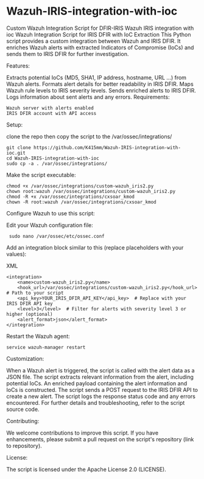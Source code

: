 # Wazuh-IRIS-integration-with-ioc
Custom Wazuh Integration Script for DFIR-IRIS
Wazuh IRIS integration with ioc
Wazuh Integration Script for IRIS DFIR with IoC Extraction
This Python script provides a custom integration between Wazuh and IRIS DFIR. It enriches Wazuh alerts with extracted Indicators of Compromise (IoCs) and sends them to IRIS DFIR for further investigation.

Features:

Extracts potential IoCs (MD5, SHA1, IP address, hostname, URL ...) from Wazuh alerts.
Formats alert details for better readability in IRIS DFIR.
Maps Wazuh rule levels to IRIS severity levels.
Sends enriched alerts to IRIS DFIR.
Logs information about sent alerts and any errors.
Requirements:
```
Wazuh server with alerts enabled
IRIS DFIR account with API access

```
Setup:

clone the repo then copy the script to the /var/ossec/integrations/
```
git clone https://github.com/K415mm/Wazuh-IRIS-integration-with-ioc.git
cd Wazuh-IRIS-integration-with-ioc
sudo cp -a . /var/ossec/integrations/
```

Make the script executable:
 ```
chmod +x /var/ossec/integrations/custom-wazuh_iris2.py
chown root:wazuh /var/ossec/integrations/custom-wazuh_iris2.py
chmod -R +x /var/ossec/integrations/cxsoar_kmod
chown -R root:wazuh /var/ossec/integrations/cxsoar_kmod

```

Configure Wazuh to use this script:

Edit your Wazuh configuration file:
```
 sudo nano /var/ossec/etc/ossec.conf

 ```

Add an integration block similar to this (replace placeholders with your values):

XML
```
<integration>
    <name>custom-wazuh_iris2.py</name>
    <hook_url>/var/ossec/integrations/custom-wazuh_iris2.py</hook_url>  # Path to your script
    <api_key>YOUR_IRIS_DFIR_API_KEY</api_key>  # Replace with your IRIS DFIR API key
    <level>3</level>  # Filter for alerts with severity level 3 or higher (optional)
    <alert_format>json</alert_format>
</integration>

```
Restart the Wazuh agent:
```
service wazuh-manager restart

```

Customization:

When a Wazuh alert is triggered, the script is called with the alert data as a JSON file.
The script extracts relevant information from the alert, including potential IoCs.
An enriched payload containing the alert information and IoCs is constructed.
The script sends a POST request to the IRIS DFIR API to create a new alert.
The script logs the response status code and any errors encountered.
For further details and troubleshooting, refer to the script source code.

Contributing:

We welcome contributions to improve this script. If you have enhancements, please submit a pull request on the script's repository (link to repository).

License:

The script is licensed under the Apache License 2.0 (LICENSE).
